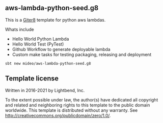 ## aws-lambda-python-seed.g8 

This is a [Giter8][g8] template for python aws lambdas.

Whats include
* Hello World Python Lambda
* Hello World Test (PyTest) 
* Github Workflow to generate deployable lambda 
* Custom make tasks for testing packaging, releasing and deployment 

```
sbt new mideo/aws-lambda-python-seed.g8
```

Template license
----------------
Written in 2016-2021 by Lightbend, Inc.

To the extent possible under law, the author(s) have dedicated all copyright and related
and neighboring rights to this template to the public domain worldwide.
This template is distributed without any warranty. See <http://creativecommons.org/publicdomain/zero/1.0/>.

[g8]: http://www.foundweekends.org/giter8/